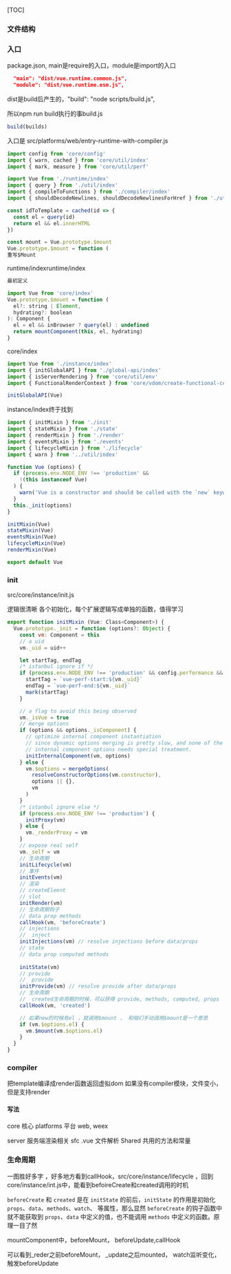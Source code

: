 

[TOC]



### 文件结构

### 入口

package.json, main是require的入口，module是import的入口

```json
  "main": "dist/vue.runtime.common.js",
  "module": "dist/vue.runtime.esm.js",
```

dist是build后产生的，"build": "node scripts/build.js",

所以npm run build执行的事build.js

```js
build(builds)
```

入口是 src/platforms/web/entry-runtime-with-compiler.js

```js
import config from 'core/config'
import { warn, cached } from 'core/util/index'
import { mark, measure } from 'core/util/perf'

import Vue from './runtime/index'
import { query } from './util/index'
import { compileToFunctions } from './compiler/index'
import { shouldDecodeNewlines, shouldDecodeNewlinesForHref } from './util/compat'

const idToTemplate = cached(id => {
  const el = query(id)
  return el && el.innerHTML
})

const mount = Vue.prototype.$mount
Vue.prototype.$mount = function (
重写$Mount
```

runtime/indexruntime/index

```js
最初定义

import Vue from 'core/index'
Vue.prototype.$mount = function (
  el?: string | Element,
  hydrating?: boolean
): Component {
  el = el && inBrowser ? query(el) : undefined
  return mountComponent(this, el, hydrating)
}
```



core/index

```js
import Vue from './instance/index'
import { initGlobalAPI } from './global-api/index'
import { isServerRendering } from 'core/util/env'
import { FunctionalRenderContext } from 'core/vdom/create-functional-component'

initGlobalAPI(Vue)

```

instance/index终于找到

```js
import { initMixin } from './init'
import { stateMixin } from './state'
import { renderMixin } from './render'
import { eventsMixin } from './events'
import { lifecycleMixin } from './lifecycle'
import { warn } from '../util/index'

function Vue (options) {
  if (process.env.NODE_ENV !== 'production' &&
    !(this instanceof Vue)
  ) {
    warn('Vue is a constructor and should be called with the `new` keyword')
  }
  this._init(options)
}

initMixin(Vue)
stateMixin(Vue)
eventsMixin(Vue)
lifecycleMixin(Vue)
renderMixin(Vue)

export default Vue
```



### init

src/core/instance/init.js

逻辑很清晰 各个初始化，每个扩展逻辑写成单独的函数，值得学习

```js
export function initMixin (Vue: Class<Component>) {
  Vue.prototype._init = function (options?: Object) {
    const vm: Component = this
    // a uid
    vm._uid = uid++

    let startTag, endTag
    /* istanbul ignore if */
    if (process.env.NODE_ENV !== 'production' && config.performance && mark) {
      startTag = `vue-perf-start:${vm._uid}`
      endTag = `vue-perf-end:${vm._uid}`
      mark(startTag)
    }

    // a flag to avoid this being observed
    vm._isVue = true
    // merge options
    if (options && options._isComponent) {
      // optimize internal component instantiation
      // since dynamic options merging is pretty slow, and none of the
      // internal component options needs special treatment.
      initInternalComponent(vm, options)
    } else {
      vm.$options = mergeOptions(
        resolveConstructorOptions(vm.constructor),
        options || {},
        vm
      )
    }
    /* istanbul ignore else */
    if (process.env.NODE_ENV !== 'production') {
      initProxy(vm)
    } else {
      vm._renderProxy = vm
    }
    // expose real self
    vm._self = vm
    // 生命周期
    initLifecycle(vm)
    // 事件
    initEvents(vm)
    // 渲染
    // createEleent
    // slot
    initRender(vm)
    // 生命周期钩子
    // data prop methods 
    callHook(vm, 'beforeCreate')
    // injections
    //  inject
    initInjections(vm) // resolve injections before data/props
    // state
    // data prop computed methods 
    
    initState(vm)
    // provide
    //  provide
    initProvide(vm) // resolve provide after data/props
    // 生命周期
    //  created生命周期的时候，可以获得 provide, methods, computed, props
    callHook(vm, 'created')

    // 如果new的时候有el ，就调用$mount ， 和咱们手动调用$mount是一个意思
    if (vm.$options.el) {
      vm.$mount(vm.$options.el)
    }
  }
}
```

#### 

### compiler

把template编译成render函数返回虚拟dom 
如果没有compiler模块，文件变小，但是支持render

#### 写法

core
	核心
platforms
	平台 web, weex

server
	服务端渲染相关
sfc
	.vue 文件解析
Shared
	共用的方法和常量

### 生命周期

一图胜好多字 ，好多地方看到callHook，src/core/instance/lifecycle ，回到core/instance/int.js中，能看到befoireCreate和created调用的时机

 `beforeCreate` 和 `created` 是在 `initState` 的前后，`initState` 的作用是初始化 `props`、`data`、`methods`、`watch`、 等属性，那么显然 `beforeCreate` 的钩子函数中就不能获取到 `props`、`data` 中定义的值，也不能调用 `methods` 中定义的函数。原理一目了然

mountComponent中，beforeMount， beforeUpdate,callHook

可以看到_reder之前beforeMount， _update之后mounted， watch监听变化，触发beforeUpdate

